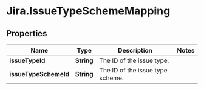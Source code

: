 # Jira.IssueTypeSchemeMapping

## Properties

Name | Type | Description | Notes
------------ | ------------- | ------------- | -------------
**issueTypeId** | **String** | The ID of the issue type. | 
**issueTypeSchemeId** | **String** | The ID of the issue type scheme. | 


